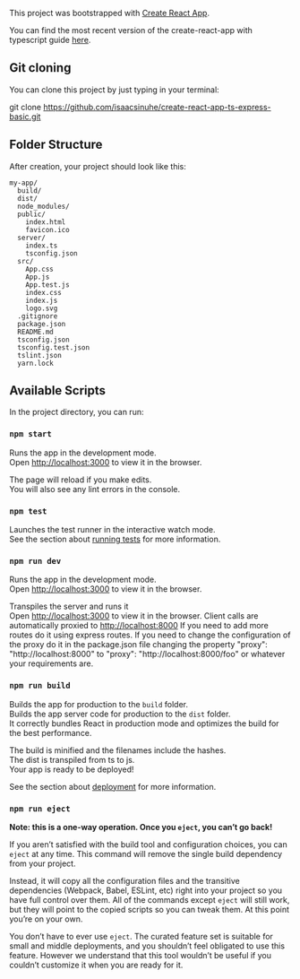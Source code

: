 This project was bootstrapped with [Create React App](https://github.com/facebookincubator/create-react-app).

You can find the most recent version of the create-react-app with typescript guide [here](https://github.com/facebookincubator/create-react-app/blob/master/packages/react-scripts/template/README.md).

## Git cloning

You can clone this project by just typing in your terminal:

git clone https://github.com/isaacsinuhe/create-react-app-ts-express-basic.git

## Folder Structure

After creation, your project should look like this:

```
my-app/
  build/
  dist/
  node_modules/
  public/
    index.html
    favicon.ico
  server/
    index.ts
    tsconfig.json
  src/
    App.css
    App.js
    App.test.js
    index.css
    index.js
    logo.svg
  .gitignore
  package.json
  README.md
  tsconfig.json
  tsconfig.test.json
  tslint.json
  yarn.lock

```

## Available Scripts

In the project directory, you can run:

### `npm start`

Runs the app in the development mode.<br>
Open [http://localhost:3000](http://localhost:3000) to view it in the browser.

The page will reload if you make edits.<br>
You will also see any lint errors in the console.

### `npm test`

Launches the test runner in the interactive watch mode.<br>
See the section about [running tests](#running-tests) for more information.

### `npm run dev`

Runs the app in the development mode.<br>
Open [http://localhost:3000](http://localhost:3000) to view it in the browser.

Transpiles the server and runs it<br>
Open [http://localhost:3000](http://localhost:3000) to view it in the browser.
Client calls are automatically proxied to [http://localhost:8000](http://localhost:8000)
If you need to add more routes do it using express routes.
If you need to change the configuration of the proxy do it in the package.json file changing the property "proxy": "http://localhost:8000" to "proxy": "http://localhost:8000/foo" or whatever your requirements are.

### `npm run build`

Builds the app for production to the `build` folder.<br>
Builds the app server code for production to the `dist` folder.<br>
It correctly bundles React in production mode and optimizes the build for the best performance.

The build is minified and the filenames include the hashes.<br>
The dist is transpiled from ts to js.<br>
Your app is ready to be deployed!

See the section about [deployment](#deployment) for more information.

### `npm run eject`

**Note: this is a one-way operation. Once you `eject`, you can’t go back!**

If you aren’t satisfied with the build tool and configuration choices, you can `eject` at any time. This command will remove the single build dependency from your project.

Instead, it will copy all the configuration files and the transitive dependencies (Webpack, Babel, ESLint, etc) right into your project so you have full control over them. All of the commands except `eject` will still work, but they will point to the copied scripts so you can tweak them. At this point you’re on your own.

You don’t have to ever use `eject`. The curated feature set is suitable for small and middle deployments, and you shouldn’t feel obligated to use this feature. However we understand that this tool wouldn’t be useful if you couldn’t customize it when you are ready for it.